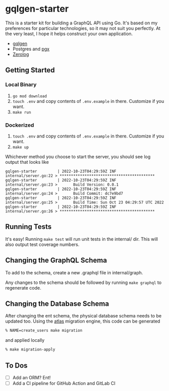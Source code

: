 # gqlgen-starter

This is a starter kit for building a GraphQL API using Go. It's based on my preferences for particular
technologies, so it may not suit you perfectly. At the very least, I hope it helps construct your own application.

* [gqlgen](https://github.com/99designs/gqlgen)
* Postgres and [pgx](https://github.com/JackC/pgx)
* [Zerolog](https://github.com/obsidiandynamics/zerolog)

## Getting Started

### Local Binary

1. `go mod download`
2. `touch .env` and copy contents of `.env.example` in there. Customize if you want.
3. `make run`

### Dockerized

1. `touch .env` and copy contents of `.env.example` in there. Customize if you want.
2. `make up`


Whichever method you choose to start the server, you should see log output that looks like

```
gqlgen-starter         | 2022-10-23T04:29:59Z INF internal/server.go:22 > ******************************************
gqlgen-starter         | 2022-10-23T04:29:59Z INF internal/server.go:23 >       Build Version: 0.0.1
gqlgen-starter         | 2022-10-23T04:29:59Z INF internal/server.go:24 >       Build Commit: dc7e9bd7
gqlgen-starter         | 2022-10-23T04:29:59Z INF internal/server.go:25 >       Build Time: Sun Oct 23 04:29:57 UTC 2022
gqlgen-starter         | 2022-10-23T04:29:59Z INF internal/server.go:26 > ******************************************
```

## Running Tests

It's easy! Running `make test` will run unit tests in the internal/ dir. This will also output test coverage numbers.

## Changing the GraphQL Schema

To add to the schema, create a new .graphql file in internal/graph.

Any changes to the schema should be followed by running `make graphql` to regenerate code.

## Changing the Database Schema

After changing the ent schema, the physical database schema needs to be updated too. Using the [atlas](https://atlasgo.io) 
migration engine, this code can be generated

```bash
% NAME=create_users make migration
```

and applied locally

```bash
% make migration-apply
```

## To Dos
- [ ] Add an ORM? Ent!
- [ ] Add a CI pipeline for GitHub Action and GitLab CI